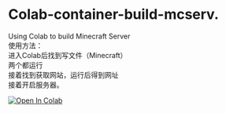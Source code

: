 # Colab-container-build-mcserv.
Using Colab to build Minecraft Server<br>
使用方法：<br>
进入Colab后找到写文件（Minecraft）<br>
两个都运行<br>
接着找到获取网站，运行后得到网址<br>
接着开启服务器。<br>
<div class="inner_cell">
<div class="text_cell_render border-box-sizing rendered_html">
<p><a href="https://colab.research.google.com/github/BlueStarrySky1/Colab-container-build-mcserv./blob/main/ColabVPS.ipynb" target="_parent"><img src="https://camo.githubusercontent.com/52feade06f2fecbf006889a904d221e6a730c194/68747470733a2f2f636f6c61622e72657365617263682e676f6f676c652e636f6d2f6173736574732f636f6c61622d62616467652e737667" alt="Open In Colab" data-canonical-src="https://colab.research.google.com/assets/colab-badge.svg"></a></p>

</div>
</div>


<div class="inner_cell">
<div class="text_cell_render border-box-sizing rendered_html">
<p><a href="https://github.com/BlueStarrySky1/Colab-container-build-mcserv..git" alt="Download with Github" data-canonical-src="https://colab.research.google.com/assets/colab-badge.svg"></a></p>

</div>
</div>
